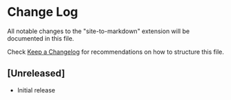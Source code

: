# Change Log

All notable changes to the "site-to-markdown" extension will be documented in this file.

Check [Keep a Changelog](http://keepachangelog.com/) for recommendations on how to structure this file.

## [Unreleased]

- Initial release
